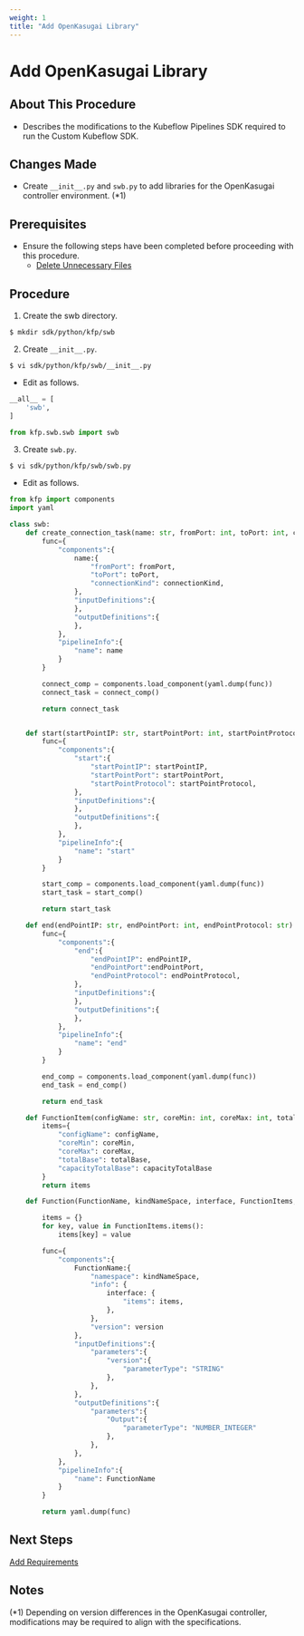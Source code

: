 ```yaml
---
weight: 1
title: "Add OpenKasugai Library"
---
```

# Add OpenKasugai Library
## About This Procedure
* Describes the modifications to the Kubeflow Pipelines SDK required to run the Custom Kubeflow SDK.

## Changes Made
* Create `__init__.py` and `swb.py` to add libraries for the OpenKasugai controller environment. (*1)

## Prerequisites
* Ensure the following steps have been completed before proceeding with this procedure.
    * [Delete Unnecessary Files](../../apfw-backend-related-modification-procedure/delete-unnecessary-files)

## Procedure
1. Create the swb directory.
```
$ mkdir sdk/python/kfp/swb
```

2. Create `__init__.py`.
```
$ vi sdk/python/kfp/swb/__init__.py
```

* Edit as follows.
```python
__all__ = [
    'swb',
]

from kfp.swb.swb import swb
```

3. Create `swb.py`.
```
$ vi sdk/python/kfp/swb/swb.py
```

* Edit as follows.
```python
from kfp import components
import yaml

class swb:
    def create_connection_task(name: str, fromPort: int, toPort: int, connectionKind: str):
        func={
            "components":{
                name:{
                    "fromPort": fromPort,
                    "toPort": toPort,
                    "connectionKind": connectionKind,
                },
                "inputDefinitions":{
                },
                "outputDefinitions":{
                },
            },
            "pipelineInfo":{
                "name": name
            }
        }

        connect_comp = components.load_component(yaml.dump(func))
        connect_task = connect_comp()

        return connect_task


    def start(startPointIP: str, startPointPort: int, startPointProtocol: str):
        func={
            "components":{
                "start":{
                    "startPointIP": startPointIP,
                    "startPointPort": startPointPort,
                    "startPointProtocol": startPointProtocol,
                },
                "inputDefinitions":{
                },
                "outputDefinitions":{
                },
            },
            "pipelineInfo":{
                "name": "start"
            }
        }

        start_comp = components.load_component(yaml.dump(func))
        start_task = start_comp()

        return start_task

    def end(endPointIP: str, endPointPort: int, endPointProtocol: str):
        func={
            "components":{
                "end":{
                    "endPointIP": endPointIP,
                    "endPointPort":endPointPort,
                    "endPointProtocol": endPointProtocol,
                },
                "inputDefinitions":{
                },
                "outputDefinitions":{
                },
            },
            "pipelineInfo":{
                "name": "end"
            }
        }

        end_comp = components.load_component(yaml.dump(func))
        end_task = end_comp()

        return end_task

    def FunctionItem(configName: str, coreMin: int, coreMax: int, totalBase: int, capacityTotalBase: int):
        items={
            "configName": configName,
            "coreMin": coreMin,
            "coreMax": coreMax,
            "totalBase": totalBase,
            "capacityTotalBase": capacityTotalBase
        }
        return items

    def Function(FunctionName, kindNameSpace, interface, FunctionItems, version):

        items = {}
        for key, value in FunctionItems.items():
            items[key] = value

        func={
            "components":{
                FunctionName:{
                    "namespace": kindNameSpace,
                    "info": { 
                        interface: {
                            "items": items,
                        },         
                    },
                    "version": version
                },
                "inputDefinitions":{
                    "parameters":{
                        "version":{
                            "parameterType": "STRING"
                        },
                    },
                },
                "outputDefinitions":{
                    "parameters":{
                        "Output":{
                            "parameterType": "NUMBER_INTEGER"
                        },
                    },
                },
            },
            "pipelineInfo":{
                "name": FunctionName
            }
        }

        return yaml.dump(func)

```

## Next Steps
[Add Requirements](../add-requirements)

## Notes
(*1) Depending on version differences in the OpenKasugai controller, modifications may be required to align with the specifications.